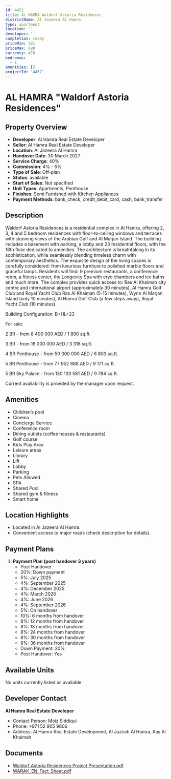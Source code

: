 ```yaml
---
id: 4452
title: AL HAMRA Waldorf Astoria Residences
districtName: Al Jazeera Al Hamra
type: apartment
location: ''
developer: ''
completion: ready
priceMin: 581
priceMax: 698
currency: AED
bedrooms:
  - 1
amenities: []
projectId: '4452'
---
```


# AL HAMRA "Waldorf Astoria Residences"

## Property Overview
- **Developer**: Al Hamra Real Estate Developer
- **Seller**: Al Hamra Real Estate Developer
- **Location**: Al Jazeera Al Hamra
- **Handover Date**: 30 March 2027
- **Service Charge**: 40%
- **Commission**: 4% - 5%
- **Type of Sale**: Off-plan
- **Status**: available
- **Start of Sales**: Not specified
- **Unit Types**: Apartments, Penthouse
- **Finishes**: Semi Furnished with Kitchen Appliances
- **Payment Methods**: bank_check, credit_debit_card, cash, bank_transfer

## Description
Waldorf Astoria Residences is a residential complex in Al Hamra, offering 2, 3, 4 and 5 bedroom residences with floor-to-ceiling windows and terraces with stunning views of the Arabian Gulf and Al Marjan Island. The building includes a basement with parking, a lobby and 23 residential floors, with the 16th floor dedicated to amenities. The architecture is breathtaking in its sophistication, while seamlessly blending timeless charm with contemporary aesthetics. The exquisite design of the living spaces is carefully considered: from luxurious furniture to polished marble floors and graceful lamps. Residents will find: 9 premium restaurants, a conference room, a fitness center, the Longevity Spa with cryo chambers and ice baths and much more. The complex provides quick access to: Ras Al Khaimah city centre and international airport (approximately 30 minutes), Al Hamra Golf Club and Royal Yacht Club Ras Al Khaimah (5-15 minutes), Wynn Al Marjan Island (only 10 minutes), Al Hamra Golf Club (a few steps away), Royal Yacht Club (10 minutes).

Building Configuration: B+HL+23

For sale:

2 BR - from 8 400 000 AED  / 1 890 sq.ft.

3 BR - from 16 000 000 AED  / 3 318 sq.ft.

4 BR Penthouse - from 50 000 000 AED  / 6 803 sq.ft.

5 BR Penthouse - from 77 952 888 AED  / 9 171 sq.ft.

5 BR Sky Palace - from 130 133 581 AED  / 9 784 sq.ft.

Current availability is provided by the manager upon request.

## Amenities
- Children’s pool
- Cinema
- Concierge Service
- Conference room
- Dining outlets  (coffee houses & restaurants)
- Golf course
- Kids Play Area
- Leisure areas
- Library
- Lift
- Lobby
- Parking
- Pets Allowed
- SPA
- Shared Pool
- Shared gym & fitness
- Smart home

## Location Highlights
- Located in Al Jazeera Al Hamra.
- Convenient access to major roads (check description for details).

## Payment Plans
1. **Payment Plan (post handover 3 years)**
   - Post Handover
   - 20%: Down payment
   - 5%: July 2025
   - 4%: September 2025
   - 4%: December 2025
   - 4%: March 2026
   - 4%: June 2026
   - 4%: September 2026
   - 5%: On handover
   - 10%: 6 months from handover
   - 8%: 12 months from handover
   - 8%: 18 months from handover
   - 8%: 24 months from handover
   - 8%: 30 months from handover
   - 8%: 36 months from handover
   - Down Payment: 20%
   - Post Handover: Yes

## Available Units
No units currently listed as available.

## Developer Contact
**Al Hamra Real Estate Developer**
- Contact Person: Moiz Siddiqui
- Phone: +971 52 905 9806
- Address: Al Hamra Real Estate Development, Al Jazirah Al Hamra, Ras Al Khaimah

## Documents
- [Waldorf Astoria Residences Project Presentation.pdf](https://cdn.geniemap.net/2025/02/14/VReWAQUpyOzEjkcTdG9mDNp6h8zHXDF5Y0ainQ8r.pdf)
- [WARAK_EN_Fact_Sheet.pdf](https://cdn.geniemap.net/2025/02/14/wfY1EYeUMSK3OHq1rRTqZMe2PxTGVgV9DBi79kAD.pdf)

